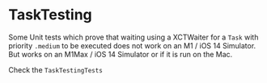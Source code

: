 # TaskTesting

Some Unit tests which prove that waiting using a XCTWaiter for a `Task` with priority `.medium` to be executed does not work on an M1 / iOS 14 Simulator. But works on an M1Max / iOS 14 Simulator or if it is run on the Mac.

Check the `TaskTestingTests`
